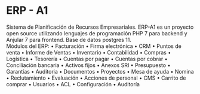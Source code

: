 # ERP - A1
Sistema de Planificación de Recursos Empresariales.
ERP-A1 es un proyecto open source utilizando lenguajes de programación PHP 7 para backend  y Anjular 7 para frontend. Base de datos postgres 11.  
Módulos del ERP:
•	Facturación
•	Firma electrónica
•	CRM
•	Puntos de venta
•	Informe de Ventas
•	Inventario
•	Contabilidad
•	Compras
•	Logística
•	Tesorería
•	Cuentas por pagar
•	Cuentas por cobrar
•	Conciliación bancaria
•	Activos fijos
•	Anexos SRI
•	Presupuesto
•	Garantías
•	Auditoria
•	Documentos
•	Proyectos
•	Mesa de ayuda
•	Nomina
•	Reclutamiento
•	Evaluación
•	Acciones de personal
•	CMS 
•	Carrito de comprar
•	Usuarios
•	ACL
•	Configuración
•	Auditoría

